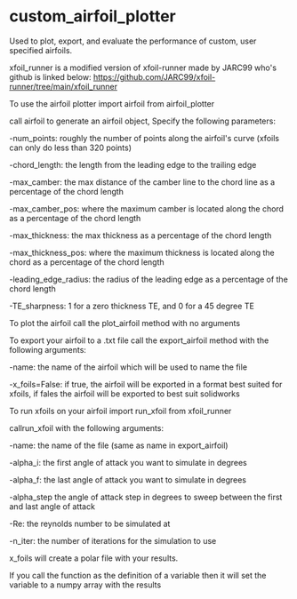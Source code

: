 # custom_airfoil_plotter
Used to plot, export, and evaluate the performance of custom, user specified airfoils.


xfoil_runner is a modified version of xfoil-runner made by JARC99 who's github is linked below:
https://github.com/JARC99/xfoil-runner/tree/main/xfoil_runner


To use the airfoil plotter import airfoil from airfoil_plotter


call airfoil to generate an airfoil object, Specify the following parameters:

-num_points: roughly the number of points along the airfoil's curve (xfoils can only do less than 320 points)

-chord_length: the length from the leading edge to the trailing edge

-max_camber: the max distance of the camber line to the chord line as a percentage of the chord length

-max_camber_pos: where the maximum camber is located along the chord as a percentage of the chord length

-max_thickness: the max thickness as a percentage of the chord length

-max_thickness_pos: where the maximum thickness is located along the chord as a percentage of the chord length

-leading_edge_radius: the radius of the leading edge as a percentage of the chord length

-TE_sharpness: 1 for a zero thickness TE, and 0 for a 45 degree TE



To plot the airfoil call the plot_airfoil method with no arguments


To export your airfoil to a .txt file call the export_airfoil method with the following arguments:

-name: the name of the airfoil which will be used to name the file

-x_foils=False: if true, the airfoil will be exported in a format best suited for xfoils, if fales the airfoil will be exported to best suit solidworks


To run xfoils on your airfoil import run_xfoil from xfoil_runner


callrun_xfoil with the following arguments:

-name: the name of the file (same as name in export_airfoil)

-alpha_i: the first angle of attack you want to simulate in degrees

-alpha_f: the last angle of attack you want to simulate in degrees

-alpha_step the angle of attack step in degrees to sweep between the first and last angle of attack

-Re: the reynolds number to be simulated at

-n_iter: the number of iterations for the simulation to use


x_foils will  create a polar file with your results.

If you call the function as the definition of a variable then it will set the variable to a numpy array with the results

